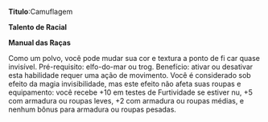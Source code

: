 **Titulo**:Camuflagem

**Talento de Racial**

**Manual das Raças**

 Como um polvo, você pode mudar sua cor e textura a ponto de fi car quase invisível. Pré-requisito: elfo-do-mar ou trog. Benefício: ativar ou desativar esta habilidade requer uma ação de movimento. Você é considerado sob efeito da magia invisibilidade, mas este efeito não afeta suas roupas e equipamento: você recebe +10 em testes de Furtividade se estiver nu, +5 com armadura ou roupas leves, +2 com armadura ou roupas médias, e nenhum bônus para armadura ou roupas pesadas.